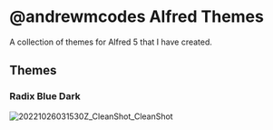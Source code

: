 # @andrewmcodes Alfred Themes

A collection of themes for Alfred 5 that I have created.

## Themes

### Radix Blue Dark

![20221026031530Z_CleanShot_CleanShot](https://user-images.githubusercontent.com/18423853/197926448-15c11ad5-e55d-4d09-897e-ddde0f1d4a14.png)
